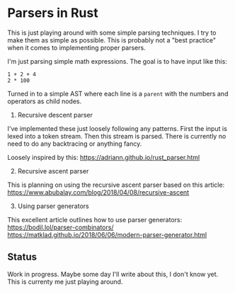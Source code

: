 # Parsers in Rust

This is just playing around with some simple parsing techniques. I try to
make them as simple as possible. This is probably not a "best practice" when
it comes to implementing proper parsers.

I'm just parsing simple math expressions. The goal is to have input like this:

```
1 + 2 + 4
2 * 100
```

Turned in to a simple AST where each line is a `parent` with the numbers and
operators as child nodes.

1. Recursive descent parser

I've implemented these just loosely following any patterns. First the input
is lexed into a token stream. Then this stream is parsed. There is currently no
need to do any backtracing or anything fancy.

Loosely inspired by this: https://adriann.github.io/rust_parser.html

2. Recursive ascent parser

This is planning on using the recursive ascent parser based on this article:
https://www.abubalay.com/blog/2018/04/08/recursive-ascent


3. Using parser generators

This excellent article outlines how to use parser generators:
https://bodil.lol/parser-combinators/
https://matklad.github.io/2018/06/06/modern-parser-generator.html


## Status

Work in progress. Maybe some day I'll write about this, I don't know yet. 
This is currenty me just playing around.
